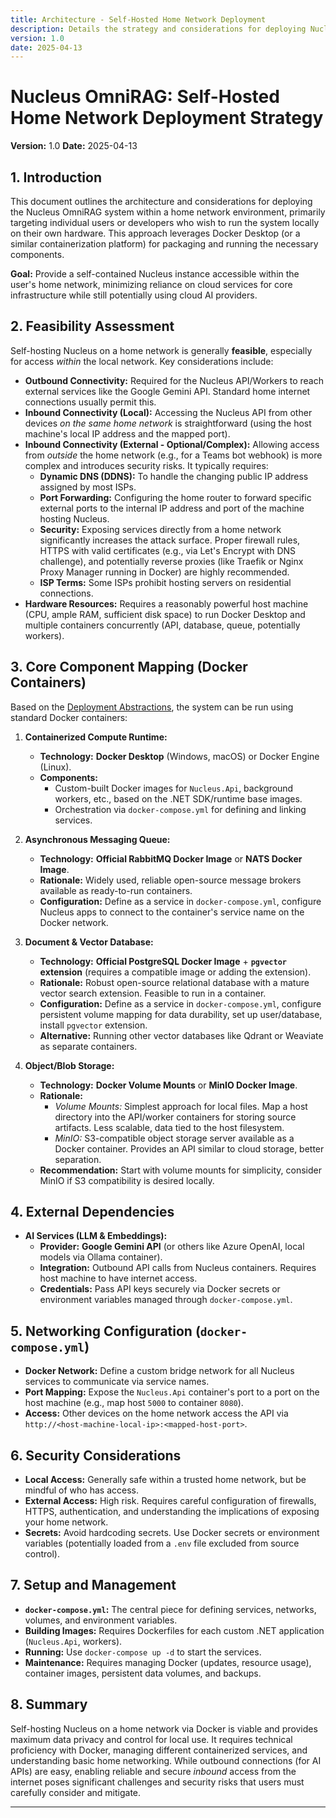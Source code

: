 ```yaml
---
title: Architecture - Self-Hosted Home Network Deployment
description: Details the strategy and considerations for deploying Nucleus OmniRAG on a local home network using Docker.
version: 1.0
date: 2025-04-13
---
```


# Nucleus OmniRAG: Self-Hosted Home Network Deployment Strategy

**Version:** 1.0
**Date:** 2025-04-13

## 1. Introduction

This document outlines the architecture and considerations for deploying the Nucleus OmniRAG system within a home network environment, primarily targeting individual users or developers who wish to run the system locally on their own hardware. This approach leverages Docker Desktop (or a similar containerization platform) for packaging and running the necessary components.

**Goal:** Provide a self-contained Nucleus instance accessible within the user's home network, minimizing reliance on cloud services for core infrastructure while still potentially using cloud AI providers.

## 2. Feasibility Assessment

Self-hosting Nucleus on a home network is generally **feasible**, especially for access *within* the local network. Key considerations include:

*   **Outbound Connectivity:** Required for the Nucleus API/Workers to reach external services like the Google Gemini API. Standard home internet connections usually permit this.
*   **Inbound Connectivity (Local):** Accessing the Nucleus API from other devices *on the same home network* is straightforward (using the host machine's local IP address and the mapped port).
*   **Inbound Connectivity (External - Optional/Complex):** Allowing access from *outside* the home network (e.g., for a Teams bot webhook) is more complex and introduces security risks. It typically requires:
    *   **Dynamic DNS (DDNS):** To handle the changing public IP address assigned by most ISPs.
    *   **Port Forwarding:** Configuring the home router to forward specific external ports to the internal IP address and port of the machine hosting Nucleus.
    *   **Security:** Exposing services directly from a home network significantly increases the attack surface. Proper firewall rules, HTTPS with valid certificates (e.g., via Let's Encrypt with DNS challenge), and potentially reverse proxies (like Traefik or Nginx Proxy Manager running in Docker) are highly recommended.
    *   **ISP Terms:** Some ISPs prohibit hosting servers on residential connections.
*   **Hardware Resources:** Requires a reasonably powerful host machine (CPU, ample RAM, sufficient disk space) to run Docker Desktop and multiple containers concurrently (API, database, queue, potentially workers).

## 3. Core Component Mapping (Docker Containers)

Based on the [Deployment Abstractions](./ARCHITECTURE_DEPLOYMENT_ABSTRACTIONS.md), the system can be run using standard Docker containers:

1.  **Containerized Compute Runtime:**
    *   **Technology:** **Docker Desktop** (Windows, macOS) or Docker Engine (Linux).
    *   **Components:**
        *   Custom-built Docker images for `Nucleus.Api`, background workers, etc., based on the .NET SDK/runtime base images.
        *   Orchestration via `docker-compose.yml` for defining and linking services.

2.  **Asynchronous Messaging Queue:**
    *   **Technology:** **Official RabbitMQ Docker Image** or **NATS Docker Image**.
    *   **Rationale:** Widely used, reliable open-source message brokers available as ready-to-run containers.
    *   **Configuration:** Define as a service in `docker-compose.yml`, configure Nucleus apps to connect to the container's service name on the Docker network.

3.  **Document & Vector Database:**
    *   **Technology:** **Official PostgreSQL Docker Image** + **`pgvector` extension** (requires a compatible image or adding the extension).
    *   **Rationale:** Robust open-source relational database with a mature vector search extension. Feasible to run in a container.
    *   **Configuration:** Define as a service in `docker-compose.yml`, configure persistent volume mapping for data durability, set up user/database, install `pgvector` extension.
    *   **Alternative:** Running other vector databases like Qdrant or Weaviate as separate containers.

4.  **Object/Blob Storage:**
    *   **Technology:** **Docker Volume Mounts** or **MinIO Docker Image**.
    *   **Rationale:**
        *   *Volume Mounts:* Simplest approach for local files. Map a host directory into the API/worker containers for storing source artifacts. Less scalable, data tied to the host filesystem.
        *   *MinIO:* S3-compatible object storage server available as a Docker container. Provides an API similar to cloud storage, better separation.
    *   **Recommendation:** Start with volume mounts for simplicity, consider MinIO if S3 compatibility is desired locally.

## 4. External Dependencies

*   **AI Services (LLM & Embeddings):**
    *   **Provider:** **Google Gemini API** (or others like Azure OpenAI, local models via Ollama container).
    *   **Integration:** Outbound API calls from Nucleus containers. Requires host machine to have internet access.
    *   **Credentials:** Pass API keys securely via Docker secrets or environment variables managed through `docker-compose.yml`.

## 5. Networking Configuration (`docker-compose.yml`)

*   **Docker Network:** Define a custom bridge network for all Nucleus services to communicate via service names.
*   **Port Mapping:** Expose the `Nucleus.Api` container's port to a port on the host machine (e.g., map host `5000` to container `8080`).
*   **Access:** Other devices on the home network access the API via `http://<host-machine-local-ip>:<mapped-host-port>`.

## 6. Security Considerations

*   **Local Access:** Generally safe within a trusted home network, but be mindful of who has access.
*   **External Access:** High risk. Requires careful configuration of firewalls, HTTPS, authentication, and understanding the implications of exposing your home network.
*   **Secrets:** Avoid hardcoding secrets. Use Docker secrets or environment variables (potentially loaded from a `.env` file excluded from source control).

## 7. Setup and Management

*   **`docker-compose.yml`:** The central piece for defining services, networks, volumes, and environment variables.
*   **Building Images:** Requires Dockerfiles for each custom .NET application (`Nucleus.Api`, workers).
*   **Running:** Use `docker-compose up -d` to start the services.
*   **Maintenance:** Requires managing Docker (updates, resource usage), container images, persistent data volumes, and backups.

## 8. Summary

Self-hosting Nucleus on a home network via Docker is viable and provides maximum data privacy and control for local use. It requires technical proficiency with Docker, managing different containerized services, and understanding basic home networking. While outbound connections (for AI APIs) are easy, enabling reliable and secure *inbound* access from the internet poses significant challenges and security risks that users must carefully consider and mitigate.

---
